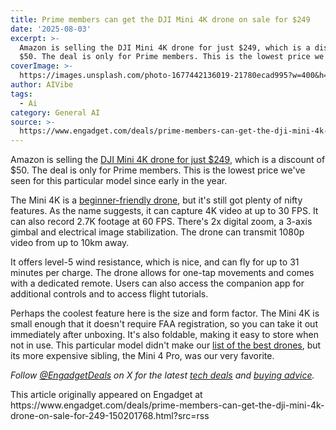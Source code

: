 ```yaml
---
title: Prime members can get the DJI Mini 4K drone on sale for $249
date: '2025-08-03'
excerpt: >-
  Amazon is selling the DJI Mini 4K drone for just $249, which is a discount of
  $50. The deal is only for Prime members. This is the lowest price we've...
coverImage: >-
  https://images.unsplash.com/photo-1677442136019-21780ecad995?w=400&h=200&fit=crop&auto=format
author: AIVibe
tags:
  - Ai
category: General AI
source: >-
  https://www.engadget.com/deals/prime-members-can-get-the-dji-mini-4k-drone-on-sale-for-249-150201768.html?src=rss
---
```

<p>Amazon is selling the <a data-i13n="elm:affiliate_link;sellerN:Amazon;elmt:;cpos:1;pos:1" href="https://shopping.yahoo.com/rdlw?merchantId=66ea567a-c987-4c2e-a2ff-02904efde6ea&amp;itemId=amazon_B0CXJDDJ9X&amp;siteId=us-engadget&amp;pageId=1p-autolink&amp;contentUuid=d2e6e489-5c29-4b09-8c9d-fae5434dfa1e&amp;featureId=text-link&amp;merchantName=Amazon&amp;linkText=DJI+Mini+4K+drone+for+just+%24249&amp;custData=eyJzb3VyY2VOYW1lIjoiV2ViLURlc2t0b3AtVmVyaXpvbiIsImxhbmRpbmdVcmwiOiJodHRwczovL3d3dy5hbWF6b24uY29tL2dwL3Byb2R1Y3QvQjBDWEpEREo5WC8_dGFnPWdkZ3QwYy0yMCIsImNvbnRlbnRVdWlkIjoiZDJlNmU0ODktNWMyOS00YjA5LThjOWQtZmFlNTQzNGRmYTFlIiwib3JpZ2luYWxVcmwiOiJodHRwczovL3d3dy5hbWF6b24uY29tL2dwL3Byb2R1Y3QvQjBDWEpEREo5WC8iLCJkeW5hbWljQ2VudHJhbFRyYWNraW5nSWQiOnRydWUsInNpdGVJZCI6InVzLWVuZ2FkZ2V0IiwicGFnZUlkIjoiMXAtYXV0b2xpbmsiLCJmZWF0dXJlSWQiOiJ0ZXh0LWxpbmsifQ&amp;signature=AQAAAbHJtqTl6F5mLPJ2j6D-NTWd-blB8sgzTwSDgTzcPHlc&amp;gcReferrer=https%3A%2F%2Fwww.amazon.com%2Fgp%2Fproduct%2FB0CXJDDJ9X%2F" class="rapid-with-clickid" data-original-link="https://www.amazon.com/gp/product/B0CXJDDJ9X/?th=1">DJI Mini 4K drone for just $249</a>, which is a discount of $50. The deal is only for Prime members. This is the lowest price we've seen for this particular model since early in the year.</p> 
<p>The Mini 4K is a <a data-i13n="cpos:2;pos:1" href="https://www.engadget.com/the-dji-mini-4k-is-a-299-drone-aimed-at-beginners-130045701.html">beginner-friendly drone</a>, but it's still got plenty of nifty features. As the name suggests, it can capture 4K video at up to 30 FPS. It can also record 2.7K footage at 60 FPS. There's 2x digital zoom, a 3-axis gimbal and electrical image stabilization. The drone can transmit 1080p video from up to 10km away.</p> <span id="end-legacy-contents"></span> 
<p> <core-commerce id="f64b63b775ec48e599b8798c7514ffaa" data-type="product-list" data-original-url="https://www.amazon.com/gp/product/B0CXJDDJ9X/?th=1"></core-commerce></p> 
<p>It offers level-5 wind resistance, which is nice, and can fly for up to 31 minutes per charge. The drone allows for one-tap movements and comes with a dedicated remote. Users can also access the companion app for additional controls and to access flight tutorials.</p> 
<p>Perhaps the coolest feature here is the size and form factor. The Mini 4K is small enough that it doesn't require FAA registration, so you can take it out immediately after unboxing. It's also foldable, making it easy to store when not in use. This particular model didn't make our <a data-i13n="cpos:3;pos:1" href="https://www.engadget.com/cameras/best-drone-120046775.html">list of the best drones</a>, but its more expensive sibling, the Mini 4 Pro, was our very favorite.</p> 
<p><em>Follow </em><a data-i13n="cpos:4;pos:1" href="https://twitter.com/EngadgetDeals"><em>@EngadgetDeals</em></a><em> on X for the latest </em><a data-i13n="cpos:5;pos:1" href="https://www.engadget.com/deals/"><em>tech deals</em></a><em> and </em><a data-i13n="cpos:6;pos:1" href="https://www.engadget.com/best-tech/"><em>buying advice</em></a><em>.</em></p>This article originally appeared on Engadget at https://www.engadget.com/deals/prime-members-can-get-the-dji-mini-4k-drone-on-sale-for-249-150201768.html?src=rss
